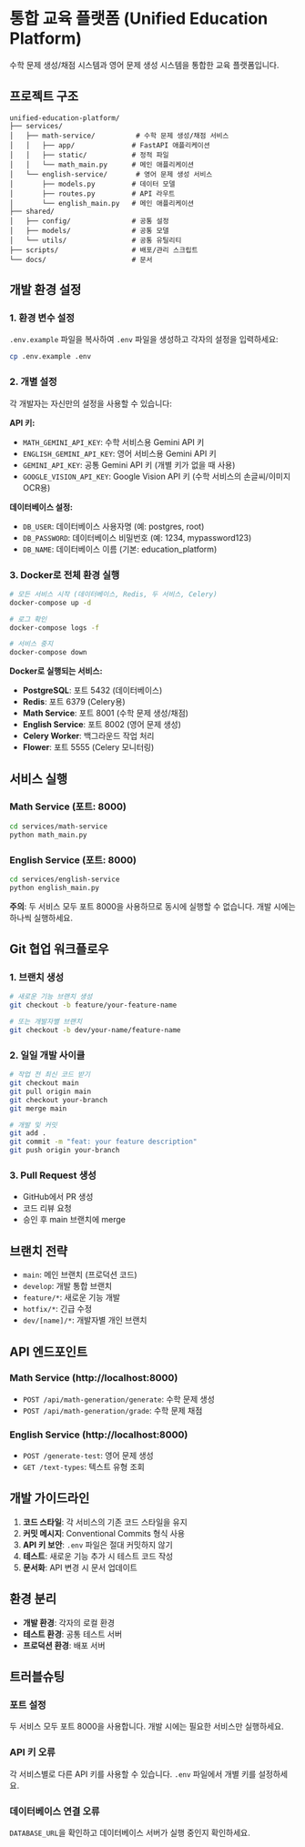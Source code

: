 # 통합 교육 플랫폼 (Unified Education Platform)

수학 문제 생성/채점 시스템과 영어 문제 생성 시스템을 통합한 교육 플랫폼입니다.

## 프로젝트 구조

```
unified-education-platform/
├── services/
│   ├── math-service/          # 수학 문제 생성/채점 서비스
│   │   ├── app/              # FastAPI 애플리케이션
│   │   ├── static/           # 정적 파일
│   │   └── math_main.py      # 메인 애플리케이션
│   └── english-service/       # 영어 문제 생성 서비스
│       ├── models.py         # 데이터 모델
│       ├── routes.py         # API 라우트
│       └── english_main.py   # 메인 애플리케이션
├── shared/
│   ├── config/               # 공통 설정
│   ├── models/               # 공통 모델
│   └── utils/                # 공통 유틸리티
├── scripts/                  # 배포/관리 스크립트
└── docs/                     # 문서
```

## 개발 환경 설정

### 1. 환경 변수 설정

`.env.example` 파일을 복사하여 `.env` 파일을 생성하고 각자의 설정을 입력하세요:

```bash
cp .env.example .env
```

### 2. 개별 설정

각 개발자는 자신만의 설정을 사용할 수 있습니다:

**API 키:**
- `MATH_GEMINI_API_KEY`: 수학 서비스용 Gemini API 키
- `ENGLISH_GEMINI_API_KEY`: 영어 서비스용 Gemini API 키
- `GEMINI_API_KEY`: 공통 Gemini API 키 (개별 키가 없을 때 사용)
- `GOOGLE_VISION_API_KEY`: Google Vision API 키 (수학 서비스의 손글씨/이미지 OCR용)

**데이터베이스 설정:**
- `DB_USER`: 데이터베이스 사용자명 (예: postgres, root)
- `DB_PASSWORD`: 데이터베이스 비밀번호 (예: 1234, mypassword123)
- `DB_NAME`: 데이터베이스 이름 (기본: education_platform)

### 3. Docker로 전체 환경 실행

```bash
# 모든 서비스 시작 (데이터베이스, Redis, 두 서비스, Celery)
docker-compose up -d

# 로그 확인
docker-compose logs -f

# 서비스 중지
docker-compose down
```

**Docker로 실행되는 서비스:**
- **PostgreSQL**: 포트 5432 (데이터베이스)
- **Redis**: 포트 6379 (Celery용)
- **Math Service**: 포트 8001 (수학 문제 생성/채점)
- **English Service**: 포트 8002 (영어 문제 생성)
- **Celery Worker**: 백그라운드 작업 처리
- **Flower**: 포트 5555 (Celery 모니터링)

## 서비스 실행

### Math Service (포트: 8000)
```bash
cd services/math-service
python math_main.py
```

### English Service (포트: 8000)
```bash
cd services/english-service
python english_main.py
```

**주의**: 두 서비스 모두 포트 8000을 사용하므로 동시에 실행할 수 없습니다. 개발 시에는 하나씩 실행하세요.

## Git 협업 워크플로우

### 1. 브랜치 생성
```bash
# 새로운 기능 브랜치 생성
git checkout -b feature/your-feature-name

# 또는 개발자별 브랜치
git checkout -b dev/your-name/feature-name
```

### 2. 일일 개발 사이클
```bash
# 작업 전 최신 코드 받기
git checkout main
git pull origin main
git checkout your-branch
git merge main

# 개발 및 커밋
git add .
git commit -m "feat: your feature description"
git push origin your-branch
```

### 3. Pull Request 생성
- GitHub에서 PR 생성
- 코드 리뷰 요청
- 승인 후 main 브랜치에 merge

## 브랜치 전략

- `main`: 메인 브랜치 (프로덕션 코드)
- `develop`: 개발 통합 브랜치
- `feature/*`: 새로운 기능 개발
- `hotfix/*`: 긴급 수정
- `dev/[name]/*`: 개발자별 개인 브랜치

## API 엔드포인트

### Math Service (http://localhost:8000)
- `POST /api/math-generation/generate`: 수학 문제 생성
- `POST /api/math-generation/grade`: 수학 문제 채점

### English Service (http://localhost:8000)
- `POST /generate-test`: 영어 문제 생성
- `GET /text-types`: 텍스트 유형 조회

## 개발 가이드라인

1. **코드 스타일**: 각 서비스의 기존 코드 스타일을 유지
2. **커밋 메시지**: Conventional Commits 형식 사용
3. **API 키 보안**: `.env` 파일은 절대 커밋하지 않기
4. **테스트**: 새로운 기능 추가 시 테스트 코드 작성
5. **문서화**: API 변경 시 문서 업데이트

## 환경 분리

- **개발 환경**: 각자의 로컬 환경
- **테스트 환경**: 공통 테스트 서버
- **프로덕션 환경**: 배포 서버

## 트러블슈팅

### 포트 설정
두 서비스 모두 포트 8000을 사용합니다. 개발 시에는 필요한 서비스만 실행하세요.

### API 키 오류
각 서비스별로 다른 API 키를 사용할 수 있습니다. `.env` 파일에서 개별 키를 설정하세요.

### 데이터베이스 연결 오류
`DATABASE_URL`을 확인하고 데이터베이스 서버가 실행 중인지 확인하세요.